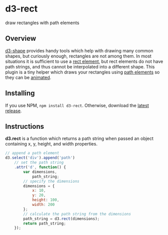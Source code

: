# d3-rect

draw rectangles with path elements

## Overview

[d3-shape](https://github.com/d3/d3-shape/) provides handy tools which help with drawing many common shapes, but curiously enough, rectangles are not among them. In most situations it is sufficient to use a  [rect element](https://developer.mozilla.org/en-US/docs/Web/SVG/Element/rect), but rect elements do not have path strings, and thus cannot be interpolated into a different shape. This plugin is a tiny helper which draws your rectangles using [path elements](https://www.w3.org/TR/SVG/paths.html) so they can be [animated](https://github.com/d3/d3-transition).

## Installing

If you use NPM, `npm install d3-rect`. Otherwise, download the [latest release](https://github.com/vijithassar/d3-rect/releases/latest).

## Instructions

**d3.rect** is a function which returns a path string when passed an object containing x, y, height, and width properties.

```js
// append a path element
d3.select('div').append('path')
    // set the path string
    .attr('d', function() {
        var dimensions,
            path_string;
        // specify the dimensions
        dimensions = {
            x: 10,
            y: 20,
            height: 100,
            width: 200
        };
        // calculate the path string from the dimensions
        path_string = d3.rect(dimensions);
        return path_string;
    });
```
